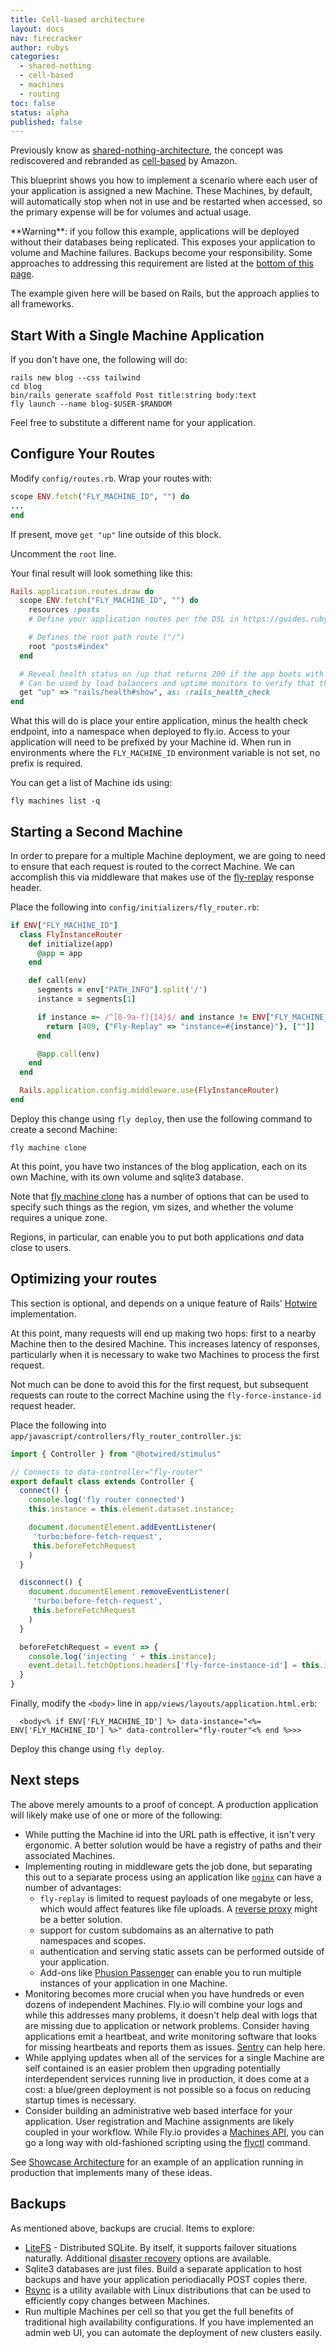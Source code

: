 ```yaml
---
title: Cell-based architecture
layout: docs
nav: firecracker
author: rubys
categories:
  - shared-nothing
  - cell-based
  - machines
  - routing
toc: false
status: alpha
published: false
---
```


Previously know as
[shared-nothing-architecture](https://en.wikipedia.org/wiki/Shared-nothing_architecture),
the concept was rediscovered and rebranded as
[cell-based](https://docs.aws.amazon.com/wellarchitected/latest/reducing-scope-of-impact-with-cell-based-architecture/what-is-a-cell-based-architecture.html)
by Amazon.

This blueprint shows you how to implement a scenario where each user of your
application is assigned a new Machine.  These Machines, by default, will
automatically stop when not in use and be restarted when accessed, so the
primary expense will be for volumes and actual usage.

<div class="warning icon">
**Warning**: if you follow this example, applications will be deployed without
their databases being replicated.  This exposes your application to volume and
Machine failures.  Backups become your responsibility.  Some approaches to
addressing this requirement are listed at the <a href="#backups">bottom of this
page</a>.
</div>

The example given here will be based on Rails, but the approach applies to all
frameworks.

## Start With a Single Machine Application

If you don't have one, the following will do:

```
rails new blog --css tailwind
cd blog
bin/rails generate scaffold Post title:string body:text
fly launch --name blog-$USER-$RANDOM
```

Feel free to substitute a different name for your application.

## Configure Your Routes

Modify `config/routes.rb`.  Wrap your routes with:

```ruby
scope ENV.fetch("FLY_MACHINE_ID", "") do
...
end
```

If present, move `get "up"` line outside of this block.

Uncomment the `root` line.

Your final result will look something like this:

```ruby
Rails.application.routes.draw do
  scope ENV.fetch("FLY_MACHINE_ID", "") do
    resources :posts
    # Define your application routes per the DSL in https://guides.rubyonrails.org/routing.html

    # Defines the root path route ("/")
    root "posts#index"
  end

  # Reveal health status on /up that returns 200 if the app boots with no exceptions, otherwise 500.
  # Can be used by load balancers and uptime monitors to verify that the app is live.
  get "up" => "rails/health#show", as: :rails_health_check
end
```

What this will do is place your entire application, minus the health check
endpoint, into a namespace when deployed to fly.io.  Access to your application
will need to be prefixed by your Machine id.  When run in environments where
the `FLY_MACHINE_ID` environment variable is not set, no prefix is required.

You can get a list of Machine ids using:

```
fly machines list -q
```

## Starting a Second Machine

In order to prepare for a multiple Machine deployment, we are going to need to
ensure that each request is routed to the correct Machine.  We can accomplish
this via middleware that makes use of the
[fly-replay](https://fly.io/docs/networking/dynamic-request-routing/#the-fly-replay-response-header)
response header.

Place the following into `config/initializers/fly_router.rb`:

```ruby
if ENV["FLY_MACHINE_ID"]
  class FlyInstanceRouter
    def initialize(app)
      @app = app
    end

    def call(env)
      segments = env["PATH_INFO"].split('/')
      instance = segments[1]

      if instance =~ /^[0-9a-f]{14}$/ and instance != ENV["FLY_MACHINE_ID"]
        return [409, {"Fly-Replay" => "instance=#{instance}"}, [""]]
      end

      @app.call(env)
    end
  end

  Rails.application.config.middleware.use(FlyInstanceRouter)
end
```

Deploy this change using `fly deploy`, then use the following command to create
a second Machine:

```
fly machine clone
```

At this point, you have two instances of the blog application, each on its own
Machine, with its own volume and sqlite3 database.

Note that [fly machine clone](https://fly.io/docs/flyctl/machine-clone/) has a
number of options that can be used to specify such things as the region, vm
sizes, and whether the volume requires a unique zone.

Regions, in particular, can enable you to put both applications _and_ data
close to users.

## Optimizing your routes

This section is optional, and depends on a unique feature of Rails'
[Hotwire](https://hotwired.dev/) implementation.

At this point, many requests will end up making two hops: first to a nearby
Machine then to the desired Machine.  This increases latency of responses,
particularly when it is necessary to wake two Machines to process the first
request.

Not much can be done to avoid this for the first request, but subsequent
requests can route to the correct Machine using the `fly-force-instance-id`
request header.

Place the following into `app/javascript/controllers/fly_router_controller.js`:

```js
import { Controller } from "@hotwired/stimulus"

// Connects to data-controller="fly-router"
export default class extends Controller {
  connect() {
    console.log('fly router connected')
    this.instance = this.element.dataset.instance;

    document.documentElement.addEventListener(
     'turbo:before-fetch-request',
     this.beforeFetchRequest
    )
  }

  disconnect() {
    document.documentElement.removeEventListener(
     'turbo:before-fetch-request',
     this.beforeFetchRequest
    )
  }

  beforeFetchRequest = event => {
    console.log('injecting ' + this.instance);
    event.detail.fetchOptions.headers['fly-force-instance-id'] = this.instance;
  }
}
```

Finally, modify the `<body>` line in `app/views/layouts/application.html.erb`:

```erb
  <body<% if ENV['FLY_MACHINE_ID'] %> data-instance="<%= ENV['FLY_MACHINE_ID'] %>" data-controller="fly-router"<% end %>>>
```

Deploy this change using `fly deploy`.

## Next steps

The above merely amounts to a proof of concept.  A production application will
likely make use of one or more of the following:

 * While putting the Machine id into the URL path is effective,
   it isn't very ergonomic.  A better solution would be have a registry of
   paths and their associated Machines.
 * Implementing routing in middleware gets the job done, but
   separating this out to a separate process using an application like
   [`nginx`](https://nginx.org/en/) can have a number of advantages:
    * `fly-replay` is limited to request payloads of one megabyte or less,
      which would affect features like file uploads.  A [reverse
      proxy](https://docs.nginx.com/nginx/admin-guide/web-server/reverse-proxy/)
      might be a better solution.
    * support for custom subdomains as an alternative to path namespaces and
      scopes.
    * authentication and serving static assets can be performed outside of your
      application.
    * Add-ons like [Phusion Passenger](https://www.phusionpassenger.com/) can
      enable you to run multiple instances of your application in one Machine.
 * Monitoring becomes more crucial when you have hundreds or even dozens of
   independent Machines.  Fly.io will combine your logs and while this
   addresses many problems, it doesn't help deal with logs that are missing due
   to application or network problems.  Consider having applications emit a
   heartbeat, and write monitoring software that looks for missing heartbeats
   and reports them as issues.  [Sentry](https://fly.io/docs/monitoring/sentry/)
   can help here.
 * While applying updates when all of the services for a single Machine are
   self contained is an easier problem then upgrading potentially
   interdependent services running live in production, it does come at a cost:
   a blue/green deployment is not possible so a focus on reducing startup times
   is necessary.
 * Consider building an administrative web based interface for your
   application.  User registration and Machine assignments are likely coupled
   in your workflow.  While Fly.io provides a <a
   href="https://fly.io/docs/machines/working-with-machines/">Machines API</a>,
   you can go a long way with old-fashioned scripting using the <a
   href="https://fly.io/docs/flyctl/">flyctl</a> command.

See [Showcase
Architecture](https://github.com/rubys/showcase/blob/main/ARCHITECTURE.md) for
an example of an application running in production that implements many of
these ideas.

## Backups

As mentioned above, backups are crucial.  Items to explore:

 * [LiteFS](https://fly.io/docs/litefs/) - Distributed SQLite.  By itself, it
   supports failover situations naturally.  Additional [disaster
   recovery](https://fly.io/docs/litefs/backup/) options are available.
 * Sqlite3 databases are just files.  Build a separate application to host
   backups and have your application periodiacally POST copies there.
 * [Rsync](https://rsync.samba.org/) is a utility available with Linux
   distributions that can be used to efficiently copy changes between Machines.
 * Run multiple Machines per cell so that you get the full benefits of
   traditional high availability configurations.  If you have implemented an
   admin web UI, you can automate the deployment of new clusters easily.
